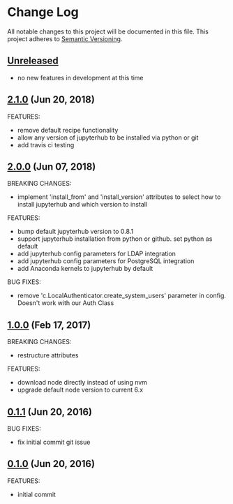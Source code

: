 # Change Log
All notable changes to this project will be documented in this file.
This project adheres to [Semantic Versioning](http://semver.org/).

## [Unreleased](unreleased)

- no new features in development at this time

## [2.1.0](https://github.com/hansohn/jupyterhub-chef/compare/2.0.0...2.1.0) (Jun 20, 2018)

FEATURES:

- remove default recipe functionality
- allow any version of jupyterhub to be installed via python or git
- add travis ci testing

## [2.0.0](https://github.com/hansohn/jupyterhub-chef/compare/1.0.0...2.0.0) (Jun 07, 2018)

BREAKING CHANGES:

- implement 'install_from' and 'install_version' attributes to select how to install jupyterhub and which version to install

FEATURES:

- bump default jupyterhub version to 0.8.1
- support jupyterhub installation from python or github. set python as default
- add jupyterhub config parameters for LDAP integration
- add jupyterhub config parameters for PostgreSQL integration
- add Anaconda kernels to jupyterhub by default

BUG FIXES:

- remove 'c.LocalAuthenticator.create_system_users' parameter in config. Doesn't work with our Auth Class

## [1.0.0](https://github.com/hansohn/jupyterhub-chef/compare/0.1.1...1.0.0) (Feb 17, 2017)

BREAKING CHANGES:

- restructure attributes

FEATURES:

- download node directly instead of using nvm
- upgrade default node version to current 6.x

## [0.1.1](https://github.com/hansohn/jupyterhub-chef/compare/0.1.0...0.1.1) (Jun 20, 2016)

BUG FIXES:

- fix initial commit git issue

## [0.1.0](https://github.com/hansohn/jupyterhub-chef/compare/0.1.0...0.1.0) (Jun 20, 2016)

FEATURES:

- initial commit
